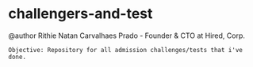 # challengers-and-test

@author Rithie Natan Carvalhaes Prado - Founder & CTO at Hired, Corp.

    Objective: Repository for all admission challenges/tests that i've done.

